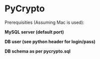 # PyCrypto

Prerequisities (Assuming Mac is used):

**MySQL server (default port)**

**DB user (see python header for login/pass)**

**DB schema as per pycrypto.sql**

